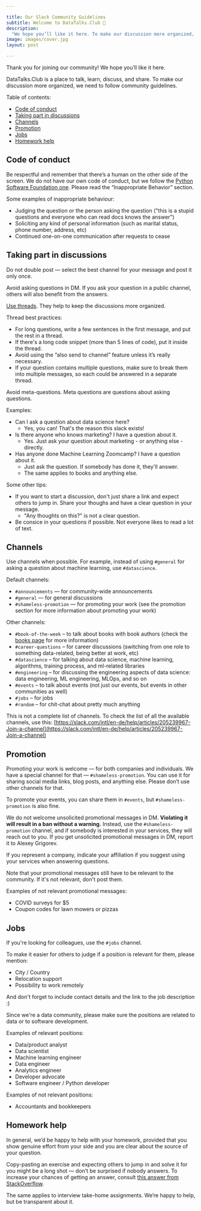 ```yaml
---

title: Our Slack Community Guidelines
subtitle: Welcome to DataTalks.Club 🤗
description:
  "We hope you’ll like it here. To make our discussion more organized, we need to follow community guidelines."
image: images/cover.jpg
layout: post

---
```


Thank you for joining our community! We hope you’ll like it here.

DataTalks.Club is a place to talk, learn, discuss, and share.
To make our discussion more organized, we need to follow community guidelines.

Table of contents:

* [Code of conduct](#code-of-conduct)
* [Taking part in discussions](#taking-part-in-discussions)
* [Channels](#channels)
* [Promotion](#promotion)
* [Jobs](#jobs)
* [Homework help](#homework-help)


## Code of conduct

Be respectful and remember that there’s a human on the other side of the screen. We do not have our own code of conduct,
but we follow the [Python Software Foundation one](https://www.python.org/psf/conduct/). Please read
the “Inappropriate Behavior” section.

Some examples of inappropriate behaviour:

* Judging the question or the person asking the question ("this is a stupid questions and everyone who can read docs knows the answer")
* Soliciting any kind of personal information (such as marital status, phone number, address, etc)
* Continued one-on-one communication after requests to cease


## Taking part in discussions

Do not double post — select the best channel for your message and post it only once.

Avoid asking questions in DM. If you ask your question in a public channel,
others will also benefit from the answers.

[Use threads](https://slack.com/help/articles/115000769927-Use-threads-to-organize-discussions-). They help to keep the discussions more organized.

Thread best practices:

* For long questions, write a few sentences in the first message, and put the rest in a thread. 
* If there's a long code snippet (more than 5 lines of code), put it inside the thread.
* Avoid using the “also send to channel” feature unless it’s really necessary.
* If your question contains multiple questions, make sure to break them into multiple messages, so each could be answered in a separate thread.

Avoid meta-questions. Meta questions are questions about asking questions.

Examples:

* Can I ask a question about data science here?
  * Yes, you can! That's the reason this slack exists!
* Is there anyone who knows marketing? I have a question about it.
  * Yes. Just ask your question about marketing - or anything else - directly.
* Has anyone done Machine Learning Zoomcamp? I have a question about it.
  * Just ask the question. If somebody has done it, they'll answer.
  * The same applies to books and anything else.


Some other tips:

* If you want to start a discussion, don't just share a link and expect others to jump in. Share your thoughs and have a clear question in your message. 
  * "Any thoughts on this?" is not a clear question.
* Be consice in your questions if possible. Not everyone likes to read a lot of text.


## Channels

Use channels when possible. For example, instead of using `#general` for asking a question about machine learning, use `#datascience`.

Default channels:

* `#announcements` — for community-wide announcements
* `#general` — for general discussions
* `#shameless-promotion` — for promoting your work (see the promotion section for more information about promoting your work)

Other channels:

*   `#book-of-the-week` – to talk about books with book authors (check the [books page](https://datatalks.club/books.html) for more information)
*   `#career-questions` – for career discussions (switching from one role to something data-related, being better at work, etc)
*   `#datascience` – for talking about data science, machine learning, algorithms, training process, and ml-related libraries
*   `#engineering` – for discussing the engineering aspects of data science: data engineering, ML engineering, MLOps, and so on
*   `#events` – to talk about events (not just our events, but events in other communities as well)
*   `#jobs` – for jobs
*   `#random` – for chit-chat about pretty much anything

This is not a complete list of channels. To check the list of all the available channels, use this: [https://slack.com/intl/en-de/help/articles/205239967-Join-a-channel](https://slack.com/intl/en-de/help/articles/205239967-Join-a-channel) 


## Promotion

Promoting your work is welcome — for both companies and individuals. We have a special channel
for that — `#shameless-promotion`. You can use it for sharing social media links, blog posts,
and anything else. Please don’t use other channels for that.

To promote your events, you can share them in `#events`, but `#shameless-promotion` is also fine.

We do not welcome unsolicited promotional messages in DM. **Violating it will result in a ban without a warning.**
Instead, use the `#shameless-promotion` channel, and if somebody is interested in your services,
they will reach out to you. If you get unsolicited promotional messages in DM, report it to Alexey Grigorev.

If you represent a company, indicate your affiliation if you suggest using your services when
answering questions.

Note that your promotional messages still have to be relevant 
to the community. If it's not relevant, don't post them.

Examples of not relevant promotional messages:

* COVID surveys for $5 
* Coupon codes for lawn mowers or pizzas 


## Jobs

If you're looking for colleagues, use the `#jobs` channel.

To make it easier for others to judge if a position is relevant for them, please mention:

* City / Country
* Relocation support
* Possibility to work remotely

And don't forget to include contact details and the link to the job description :)

Since we're a data community, please make sure the positions are related to data or to software development.

Examples of relevant positions:

* Data/product analyst
* Data scientist
* Machine learning engineer
* Data engineer
* Analytics engineer
* Developer advocate
* Software engineer / Python developer


Examples of not relevant positions:

* Accountants and bookkeepers


## Homework help

In general, we’d be happy to help with your homework, provided that you show genuine effort from
your side and you are clear about the source of your question.

Copy-pasting an exercise and expecting others to jump in and solve it for you might be
a long shot — don’t be surprised if nobody answers. To increase your chances of getting an answer,
consult [this answer from StackOverflow](https://meta.stackoverflow.com/questions/334822/how-do-i-ask-and-answer-homework-questions).

The same applies to interview take-home assignments. We’re happy to help, but be transparent about it.
